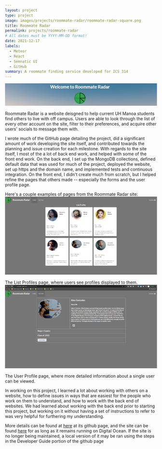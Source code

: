 ```yaml
---
layout: project
type: project
image: images/projects/roommate-radar/roommate-radar-square.png
title: Roommate Radar
permalink: projects/roommate-radar
# All dates must be YYYY-MM-DD format!
date: 2021-12-17
labels:
  - Meteor
  - React
  - Semnatic UI
  - GitHub
summary: A roommate finding service developed for ICS 314
---
```


<img alt='Roommate Radar Header' src='../images/projects/roommate-radar/roommate-radar-header.png'/>

Roommate Radar is a website deisgned to help current UH Manoa students find others to live with off campus.
Users are able to look through the list of every other account on the site, filter to their preferences, and acquire other users' socials to message them with.

I wrote much of the GitHub page detailing the project, did a significant amount of work developing the site itself, and contributed towards the planning and issue creation for each milestone.
With regards to the site itself, I most of the a lot of back end work, and helped with some of the front end work.
On the back end, I set up the MongoDB collections, defined default data that was used for much of the project, deployed the website, set up https and the domain name, and implemented tests and continuous integration.
On the front end, I didn't create much from scratch, but I helped refine the pages that others made -- especially the forms and the user profile page.

Here's a couple examples of pages from the Roommate Radar site:
<img alt='List Profiles Page' src='../images/projects/roommate-radar/roommate-radar-list-profiles.png'/>

The List Profiles page, where users see profiles displayed to them.
<img alt='User Profile Page' src='../images/projects/roommate-radar/roommate-radar-user-profile.png'/>

The User Profile page, where more detailed information about a single user can be viewed.

In working on this project, I learned a lot about working with others on a website, how to define issues in ways that are easiest for the people who work on them to understand, and how to work with the back end of websites.
We had learned about working with the back end prior to starting this project, but working on it without having a set of instructions to refer to was very helpful for furthering my understanding.

More details can be found at [here](https://roommate-radar.github.io) at its github page, and the site can be found [here](https://roommate-radar.com) for as long as it remains running on Digital Ocean.
If the site is no longer being maintained, a local version of it may be ran using the steps in the Developer Guide portion of the github page

